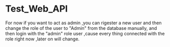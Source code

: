 # Test_Web_API 
For now if you want to act as admin ,you can rigester a new user and then change the role of the user to "Admin" from the database manually,
and then login with the "admin" role user ,cause every thing connected with the role right now ,later on will change.
